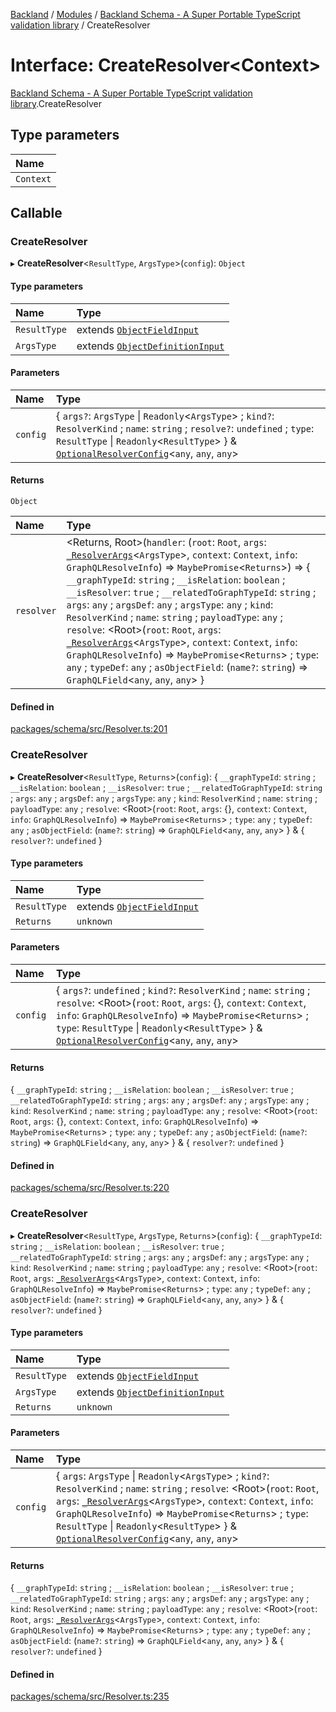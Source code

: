 [Backland](../README.md) / [Modules](../modules.md) / [Backland Schema - A Super Portable TypeScript validation library](../modules/Backland_Schema___A_Super_Portable_TypeScript_validation_library.md) / CreateResolver

# Interface: CreateResolver<Context\>

[Backland Schema - A Super Portable TypeScript validation library](../modules/Backland_Schema___A_Super_Portable_TypeScript_validation_library.md).CreateResolver

## Type parameters

| Name |
| :------ |
| `Context` |

## Callable

### CreateResolver

▸ **CreateResolver**<`ResultType`, `ArgsType`\>(`config`): `Object`

#### Type parameters

| Name | Type |
| :------ | :------ |
| `ResultType` | extends [`ObjectFieldInput`](../modules/Backland_Schema___A_Super_Portable_TypeScript_validation_library.md#objectfieldinput) |
| `ArgsType` | extends [`ObjectDefinitionInput`](Backland_Schema___A_Super_Portable_TypeScript_validation_library.ObjectDefinitionInput.md) |

#### Parameters

| Name | Type |
| :------ | :------ |
| `config` | { `args?`: `ArgsType` \| `Readonly`<`ArgsType`\> ; `kind?`: `ResolverKind` ; `name`: `string` ; `resolve?`: `undefined` ; `type`: `ResultType` \| `Readonly`<`ResultType`\>  } & [`OptionalResolverConfig`](../modules/Backland_Schema___A_Super_Portable_TypeScript_validation_library.md#optionalresolverconfig)<`any`, `any`, `any`\> |

#### Returns

`Object`

| Name | Type |
| :------ | :------ |
| `resolver` | <Returns, Root\>(`handler`: (`root`: `Root`, `args`: [`_ResolverArgs`](../modules/Backland_Schema___A_Super_Portable_TypeScript_validation_library.md#_resolverargs)<`ArgsType`\>, `context`: `Context`, `info`: `GraphQLResolveInfo`) => `MaybePromise`<`Returns`\>) => { `__graphTypeId`: `string` ; `__isRelation`: `boolean` ; `__isResolver`: ``true`` ; `__relatedToGraphTypeId`: `string` ; `args`: `any` ; `argsDef`: `any` ; `argsType`: `any` ; `kind`: `ResolverKind` ; `name`: `string` ; `payloadType`: `any` ; `resolve`: <Root\>(`root`: `Root`, `args`: [`_ResolverArgs`](../modules/Backland_Schema___A_Super_Portable_TypeScript_validation_library.md#_resolverargs)<`ArgsType`\>, `context`: `Context`, `info`: `GraphQLResolveInfo`) => `MaybePromise`<`Returns`\> ; `type`: `any` ; `typeDef`: `any` ; `asObjectField`: (`name?`: `string`) => `GraphQLField`<`any`, `any`, `any`\>  } |

#### Defined in

[packages/schema/src/Resolver.ts:201](https://github.com/antoniopresto/darch/blob/c5cd1c8/packages/schema/src/Resolver.ts#L201)

### CreateResolver

▸ **CreateResolver**<`ResultType`, `Returns`\>(`config`): { `__graphTypeId`: `string` ; `__isRelation`: `boolean` ; `__isResolver`: ``true`` ; `__relatedToGraphTypeId`: `string` ; `args`: `any` ; `argsDef`: `any` ; `argsType`: `any` ; `kind`: `ResolverKind` ; `name`: `string` ; `payloadType`: `any` ; `resolve`: <Root\>(`root`: `Root`, `args`: {}, `context`: `Context`, `info`: `GraphQLResolveInfo`) => `MaybePromise`<`Returns`\> ; `type`: `any` ; `typeDef`: `any` ; `asObjectField`: (`name?`: `string`) => `GraphQLField`<`any`, `any`, `any`\>  } & { `resolver?`: `undefined`  }

#### Type parameters

| Name | Type |
| :------ | :------ |
| `ResultType` | extends [`ObjectFieldInput`](../modules/Backland_Schema___A_Super_Portable_TypeScript_validation_library.md#objectfieldinput) |
| `Returns` | `unknown` |

#### Parameters

| Name | Type |
| :------ | :------ |
| `config` | { `args?`: `undefined` ; `kind?`: `ResolverKind` ; `name`: `string` ; `resolve`: <Root\>(`root`: `Root`, `args`: {}, `context`: `Context`, `info`: `GraphQLResolveInfo`) => `MaybePromise`<`Returns`\> ; `type`: `ResultType` \| `Readonly`<`ResultType`\>  } & [`OptionalResolverConfig`](../modules/Backland_Schema___A_Super_Portable_TypeScript_validation_library.md#optionalresolverconfig)<`any`, `any`, `any`\> |

#### Returns

{ `__graphTypeId`: `string` ; `__isRelation`: `boolean` ; `__isResolver`: ``true`` ; `__relatedToGraphTypeId`: `string` ; `args`: `any` ; `argsDef`: `any` ; `argsType`: `any` ; `kind`: `ResolverKind` ; `name`: `string` ; `payloadType`: `any` ; `resolve`: <Root\>(`root`: `Root`, `args`: {}, `context`: `Context`, `info`: `GraphQLResolveInfo`) => `MaybePromise`<`Returns`\> ; `type`: `any` ; `typeDef`: `any` ; `asObjectField`: (`name?`: `string`) => `GraphQLField`<`any`, `any`, `any`\>  } & { `resolver?`: `undefined`  }

#### Defined in

[packages/schema/src/Resolver.ts:220](https://github.com/antoniopresto/darch/blob/c5cd1c8/packages/schema/src/Resolver.ts#L220)

### CreateResolver

▸ **CreateResolver**<`ResultType`, `ArgsType`, `Returns`\>(`config`): { `__graphTypeId`: `string` ; `__isRelation`: `boolean` ; `__isResolver`: ``true`` ; `__relatedToGraphTypeId`: `string` ; `args`: `any` ; `argsDef`: `any` ; `argsType`: `any` ; `kind`: `ResolverKind` ; `name`: `string` ; `payloadType`: `any` ; `resolve`: <Root\>(`root`: `Root`, `args`: [`_ResolverArgs`](../modules/Backland_Schema___A_Super_Portable_TypeScript_validation_library.md#_resolverargs)<`ArgsType`\>, `context`: `Context`, `info`: `GraphQLResolveInfo`) => `MaybePromise`<`Returns`\> ; `type`: `any` ; `typeDef`: `any` ; `asObjectField`: (`name?`: `string`) => `GraphQLField`<`any`, `any`, `any`\>  } & { `resolver?`: `undefined`  }

#### Type parameters

| Name | Type |
| :------ | :------ |
| `ResultType` | extends [`ObjectFieldInput`](../modules/Backland_Schema___A_Super_Portable_TypeScript_validation_library.md#objectfieldinput) |
| `ArgsType` | extends [`ObjectDefinitionInput`](Backland_Schema___A_Super_Portable_TypeScript_validation_library.ObjectDefinitionInput.md) |
| `Returns` | `unknown` |

#### Parameters

| Name | Type |
| :------ | :------ |
| `config` | { `args`: `ArgsType` \| `Readonly`<`ArgsType`\> ; `kind?`: `ResolverKind` ; `name`: `string` ; `resolve`: <Root\>(`root`: `Root`, `args`: [`_ResolverArgs`](../modules/Backland_Schema___A_Super_Portable_TypeScript_validation_library.md#_resolverargs)<`ArgsType`\>, `context`: `Context`, `info`: `GraphQLResolveInfo`) => `MaybePromise`<`Returns`\> ; `type`: `ResultType` \| `Readonly`<`ResultType`\>  } & [`OptionalResolverConfig`](../modules/Backland_Schema___A_Super_Portable_TypeScript_validation_library.md#optionalresolverconfig)<`any`, `any`, `any`\> |

#### Returns

{ `__graphTypeId`: `string` ; `__isRelation`: `boolean` ; `__isResolver`: ``true`` ; `__relatedToGraphTypeId`: `string` ; `args`: `any` ; `argsDef`: `any` ; `argsType`: `any` ; `kind`: `ResolverKind` ; `name`: `string` ; `payloadType`: `any` ; `resolve`: <Root\>(`root`: `Root`, `args`: [`_ResolverArgs`](../modules/Backland_Schema___A_Super_Portable_TypeScript_validation_library.md#_resolverargs)<`ArgsType`\>, `context`: `Context`, `info`: `GraphQLResolveInfo`) => `MaybePromise`<`Returns`\> ; `type`: `any` ; `typeDef`: `any` ; `asObjectField`: (`name?`: `string`) => `GraphQLField`<`any`, `any`, `any`\>  } & { `resolver?`: `undefined`  }

#### Defined in

[packages/schema/src/Resolver.ts:235](https://github.com/antoniopresto/darch/blob/c5cd1c8/packages/schema/src/Resolver.ts#L235)
